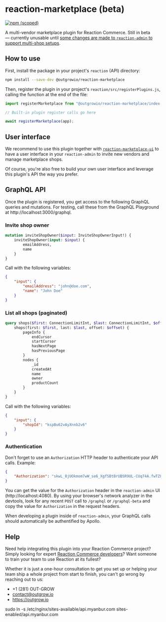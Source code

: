 # reaction-marketplace (beta)

[![npm (scoped)](https://img.shields.io/npm/v/@outgrowio/reaction-marketplace.svg)](https://www.npmjs.com/package/@outgrowio/reaction-marketplace)

A multi-vendor marketplace plugin for Reaction Commerce. Still in beta — currently unusable until [some changes are made to `reaction-admin` to support multi-shop setups](https://github.com/reactioncommerce/reaction-admin/issues/93#issuecomment-598295994).

## How to use

First, install the package in your project's `reaction` (API) directory:

```bash
npm install --save-dev @outgrowio/reaction-marketplace
```

Then, register the plugin in your project's `reaction/src/registerPlugins.js`, calling the function at the end of the file:

```js
import registerMarketplace from "@outgrowio/reaction-marketplace/index.js";

// Built-in plugin register calls go here

await registerMarketplace(app);
```

## User interface

We recommend to use this plugin together with [`reaction-marketplace-ui`](https://github.com/outgrow/reaction-marketplace-ui) to have a user interface in your `reaction-admin` to invite new vendors and manage marketplace shops.

Of course, you're also free to build your own user interface and leverage this plugin's API the way you prefer.

## GraphQL API

Once the plugin is registered, you get access to the following GraphQL queries and mutations. For testing, call these from the GraphQL Playground at http://localhost:3000/graphql.

### Invite shop owner

```graphql
mutation inviteShopOwner($input: InviteShopOwnerInput!) {
    inviteShopOwner(input: $input) {
        emailAddress,
        name
    }
}
```

Call with the following variables:

```json
{
    "input": {
        "emailAddress": "john@doe.com",
        "name": "John Doe"
    }
}
```

### List all shops (paginated)

```graphql
query shops($first: ConnectionLimitInt, $last: ConnectionLimitInt, $offset: Int) {
    shops(first: $first, last: $last, offset: $offset) {
        pageInfo {
            endCursor
            startCursor
            hasNextPage
            hasPreviousPage
        }
        nodes {
            _id
            createdAt
            name
            owner
            productCount
        }
    }
}
```

Call with the following variables:

```json
{
    "input": {
        "shopId": "kspBu62vAyXnnb2v6"
    }
}
```

### Authentication

Don't forget to use an `Authorization` HTTP header to authenticate your API calls. Example:

```json
{
    "Authorization": "skwL_8jUOkmom7wW_se6_XgfSBtBrUBSR9UL-CUq74A.fwTZ8_G2QTMPf83O6jAOtYxyEU1TYV6spm8abPENutg"
}
```

You can get the value for the `Authorization` header in the `reaction-admin` UI (http://localhost:4080). By using your browser's network analyzer in the devtools, look for any recent `POST` call to `/graphql` or `/graphql-beta` and copy the value for `Authorization` in the request headers.

When developing a plugin inside of `reaction-admin`, your GraphQL calls should automatically be authentified by Apollo.

## Help

Need help integrating this plugin into your Reaction Commerce project? Simply looking for expert [Reaction Commerce developers](https://outgrow.io)? Want someone to train your team to use Reaction at its fullest?

Whether it is just a one-hour consultation to get you set up or helping your team ship a whole project from start to finish, you can't go wrong by reaching out to us:

* +1 (281) OUT-GROW
* contact@outgrow.io
* https://outgrow.io

sudo ln -s /etc/nginx/sites-available/api.myanbur.com sites-enabled/api.myanbur.com
